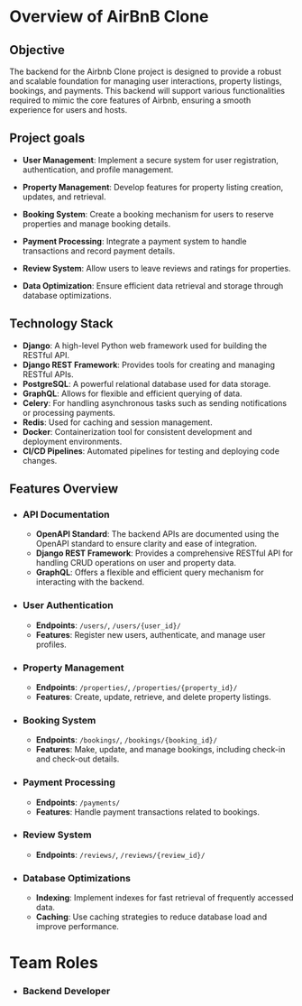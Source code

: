 # Overview of AirBnB Clone
## Objective
   The backend for the Airbnb Clone project is designed to provide a robust and scalable foundation for managing user interactions, property listings, bookings, and payments. This backend will support various functionalities required to mimic the core features of Airbnb, ensuring a smooth experience for users and hosts.
## Project goals
   - <b>User Management</b>: Implement a secure system for user registration, authentication, and profile management.

   - <b>Property Management</b>: Develop features for property listing creation, updates, and retrieval.

   - <b>Booking System</b>: Create a booking mechanism for users to reserve properties and manage booking details.

   - <b>Payment Processing</b>: Integrate a payment system to handle transactions and record payment details.

   - <b>Review System</b>: Allow users to leave reviews and ratings for properties.

   - <b>Data Optimization</b>: Ensure efficient data retrieval and storage through database optimizations.

## Technology Stack
- <b>Django</b>: A high-level Python web framework used for building the RESTful API.
- <b>Django REST Framework</b>: Provides tools for creating and managing RESTful APIs.
- <b>PostgreSQL</b>: A powerful relational database used for data storage.
- <b>GraphQL</b>: Allows for flexible and efficient querying of data.
- <b>Celery</b>: For handling asynchronous tasks such as sending notifications or processing payments.
- <b>Redis</b>: Used for caching and session management.
- <b>Docker</b>: Containerization tool for consistent development and deployment environments.
- <b>CI/CD Pipelines</b>: Automated pipelines for testing and deploying code changes.

## Features Overview
- ### API Documentation
    - <b>OpenAPI Standard</b>: The backend APIs are documented using the OpenAPI standard to ensure clarity and ease of integration.
    - <b>Django REST Framework</b>: Provides a comprehensive RESTful API for handling CRUD operations on user and property data.
    - <b>GraphQL</b>: Offers a flexible and efficient query mechanism for interacting with the backend.
- ### User Authentication
    - **Endpoints**: `/users/`, `/users/{user_id}/`
    - **Features**: Register new users, authenticate, and manage user profiles.

- ### Property Management
    - **Endpoints**: `/properties/`, `/properties/{property_id}/`
    - **Features**: Create, update, retrieve, and delete property listings.

- ### Booking System
    - **Endpoints**: `/bookings/`, `/bookings/{booking_id}/`
    - **Features**: Make, update, and manage bookings, including check-in and check-out details.

- ### Payment Processing
    - **Endpoints**: `/payments/`
    - **Features**: Handle payment transactions related to bookings.

- ### Review System
    - **Endpoints**: `/reviews/`, `/reviews/{review_id}/`

- ### Database Optimizations
    - **Indexing**: Implement indexes for fast retrieval of frequently accessed data.
    - **Caching**: Use caching strategies to reduce database load and improve performance.
# Team Roles
- ### Backend Developer
    